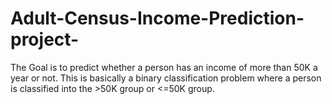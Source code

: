 # Adult-Census-Income-Prediction-project-
The Goal is to predict whether a person has an income of more than 50K a year or not. This is basically a binary classification problem where a person is classified into the >50K group or &lt;=50K group.
